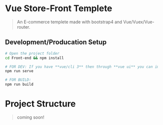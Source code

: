 # Vue Store-Front Templete

> An E-commerce templete made with bootstrap4
> and Vue/Vuex/Vue-router.

## Development/Producation Setup

``` bash
# Open the project folder
cd Front-end && npm install

# FOR DEV: If you have **vue/cli 3** then through **vue ui** you can import the file and serve it. else 
npm run serve

# FOR BUILD: 
npm run build
```

# Project Structure 

>coming soon!
